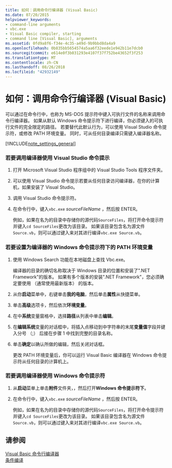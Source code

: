 ```yaml
---
title: 如何：调用命令行编译器 (Visual Basic)
ms.date: 07/20/2015
helpviewer_keywords:
- command-line arguments
- vbc.exe
- Visual Basic compiler, starting
- command line [Visual Basic], arguments
ms.assetid: 0fd9a8f6-f34e-4c35-a49d-9b9bbd8da4a9
ms.openlocfilehash: 0b835bb5654574a5aa6f32eede1e942b11e7dcb0
ms.sourcegitcommit: e614e0f3b031293e4107f37f752be43652f3f253
ms.translationtype: MT
ms.contentlocale: zh-CN
ms.lasthandoff: 08/26/2018
ms.locfileid: "42932149"
---
```

# <a name="how-to-invoke-the-command-line-compiler-visual-basic"></a>如何：调用命令行编译器 (Visual Basic)
可以通过在命令行中，也称为 MS-DOS 提示符中键入可执行文件的名称来调用命令行编译器。 如果从默认 Windows 命令提示符下进行编译，你必须键入的可执行文件的完全限定的路径。 若要替代此默认行为，可以使用 Visual Studio 命令提示符，或修改 PATH 环境变量。 同时，可从任何目录编译只需键入编译器名称。  
  
[!INCLUDE[note_settings_general](~/includes/note-settings-general-md.md)]  
  
### <a name="to-invoke-the-compiler-using-the-visual-studio-command-prompt"></a>若要调用编译器使用 Visual Studio 命令提示  
  
1.  打开 Microsoft Visual Studio 程序组中的 Visual Studio Tools 程序文件夹。  
  
2.  可以使用 Visual Studio 命令提示若要从任何目录访问编译器，在你的计算机，如果安装了 Visual Studio。  
  
3.  调用 Visual Studio 命令提示符。  
  
4.  在命令行中，键入`vbc.exe` *sourceFileName* ，然后按 ENTER。  
  
     例如，如果在名为的目录中存储你的源代码`SourceFiles`，将打开命令提示符并键入`cd SourceFiles`更改为该目录。 如果该目录包含名为源文件`Source.vb`，则可以通过键入来对其进行编译`vbc.exe Source.vb`。  
  
### <a name="to-set-the-path-environment-variable-to-the-compiler-for-the-windows-command-prompt"></a>若要设置为编译器的 Windows 命令提示符下的 PATH 环境变量  
  
1.  使用 Windows Search 功能在本地磁盘上查找 Vbc.exe。  
  
     编译器的目录的确切名称取决于 Windows 目录的位置和安装了".NET Framework"的版本。 如果有多个版本的安装".NET Framework"，您必须确定要使用 （通常使用最新版本） 的版本。  
  
2.  从你**启动**菜单中，右键单击**我的电脑**，然后单击**属性**从快捷菜单。  
  
3.  单击**高级**选项卡，然后依次**环境变量**。  
  
4.  在中**系统**变量窗格中，选择**路径**从列表中单击**编辑**。  
  
5.  在**编辑系统**变量的对话框中，将插入点移动到中字符串的末尾**变量值**字段并键入分号 （;） 后接在步骤 1 中找到完整的目录名称。  
  
6.  单击**确定**以确认所做的编辑，然后关闭对话框。  
  
     更改 PATH 环境变量后，你可以运行 Visual Basic 编译器在 Windows 命令提示符从任何目录的计算机上。  
  
### <a name="to-invoke-the-compiler-using-the-windows-command-prompt"></a>若要调用编译器使用 Windows 命令提示符  
  
1.  从**启动**菜单上单击**附件**文件夹，，然后打开**Windows 命令提示符下**。  
  
2.  在命令行中，键入`vbc.exe` *sourceFileName* ，然后按 ENTER。  
  
     例如，如果在名为的目录中存储你的源代码`SourceFiles`，将打开命令提示符并键入`cd SourceFiles`更改为该目录。 如果该目录包含名为源文件`Source.vb`，则可以通过键入来对其进行编译`vbc.exe Source.vb`。  
  
## <a name="see-also"></a>请参阅  
 [Visual Basic 命令行编译器](../../../visual-basic/reference/command-line-compiler/index.md)  
 [条件编译](../../../visual-basic/programming-guide/program-structure/conditional-compilation.md)
